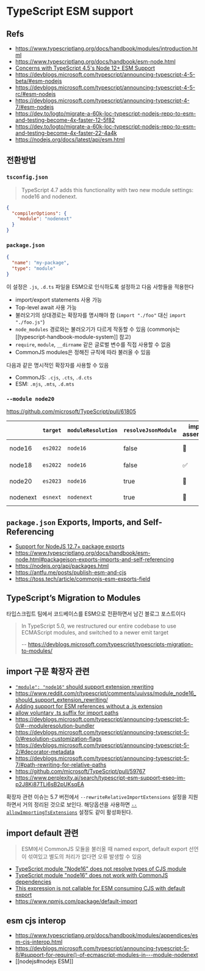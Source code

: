 # TypeScript ESM support

## Refs

- <https://www.typescriptlang.org/docs/handbook/modules/introduction.html>
- <https://www.typescriptlang.org/docs/handbook/esm-node.html>
- [Concerns with TypeScript 4.5's Node 12+ ESM Support](https://github.com/microsoft/TypeScript/issues/46452)
- <https://devblogs.microsoft.com/typescript/announcing-typescript-4-5-beta/#esm-nodejs>
- <https://devblogs.microsoft.com/typescript/announcing-typescript-4-5-rc/#esm-nodejs>
- <https://devblogs.microsoft.com/typescript/announcing-typescript-4-7/#esm-nodejs>
- <https://dev.to/logto/migrate-a-60k-loc-typescript-nodejs-repo-to-esm-and-testing-become-4x-faster-12-5f82>
- <https://dev.to/logto/migrate-a-60k-loc-typescript-nodejs-repo-to-esm-and-testing-become-4x-faster-22-4a4k>
- <https://nodejs.org/docs/latest/api/esm.html>

## 전환방법

### `tsconfig.json`

> TypeScript 4.7 adds this functionality with two new module settings: node16 and nodenext.

```json
{
  "compilerOptions": {
    "module": "nodenext"
  }
}
```

### `package.json`

```json
{
  "name": "my-package",
  "type": "module"
}
```

이 설정은 `.js`, `.d.ts` 파일을 ESM으로 인식하도록 설정하고 다음 사항들을 적용한다

- import/export statements 사용 가능
- Top-level await 사용 가능
- 불러오기의 상대경로는 확장자를 명시해야 함 (`import "./foo"` 대신 `import "./foo.js"`)
- `node_modules` 경로와는 불러오기가 다르게 작동할 수 있음 (commonjs는 [[typescript-handbook-module-system]] 참고)
- `require`, `module`, `__dirname` 같은 글로벌 변수를 직접 사용할 수 없음
- CommonJS modules은 정해진 규칙에 따라 불러올 수 있음

다음과 같은 명시적인 확장자를 사용할 수 있음

- CommonJS: `.cjs`, `.cts`, `.d.cts`
- ESM: `.mjs`, `.mts`, `.d.mts`

### `--module node20`

<https://github.com/microsoft/TypeScript/pull/61805>

|          | `target` | `moduleResolution` | `resolveJsonModule` | import assertions | import attributes | JSON imports        | require(esm) |
| -------- | -------- | ------------------ | ------------------- | ----------------- | ----------------- | ------------------- | ------------ |
| node16   | `es2022` | `node16`           | false               | 🚫                | 🚫                | no restrictions     | 🚫           |
| node18   | `es2022` | `node16`           | false               | ✅                | ✅                | needs `type "json"` | 🚫           |
| node20   | `es2023` | `node16`           | true                | 🚫                | ✅                | needs `type "json"` | ✅           |
| nodenext | `esnext` | `nodenext`         | true                | 🚫                | ✅                | needs `type "json"` | ✅           |

## `package.json` Exports, Imports, and Self-Referencing

- [Support for NodeJS 12.7+ package exports](https://github.com/microsoft/TypeScript/issues/33079)
- <https://www.typescriptlang.org/docs/handbook/esm-node.html#packagejson-exports-imports-and-self-referencing>
- <https://nodejs.org/api/packages.html>
- <https://antfu.me/posts/publish-esm-and-cjs>
- <https://toss.tech/article/commonjs-esm-exports-field>

## TypeScript’s Migration to Modules

타입스크립트 팀에서 코드베이스를 ESM으로 전환하면서 남긴 블로그 포스트이다

> In TypeScript 5.0, we restructured our entire codebase to use ECMAScript modules, and switched to a newer emit target
>
> -- <https://devblogs.microsoft.com/typescript/typescripts-migration-to-modules/>

## import 구문 확장자 관련

- [`"module": "node16"` should support extension rewriting](https://github.com/microsoft/TypeScript/issues/49083)
- <https://www.reddit.com/r/typescript/comments/uuivss/module_node16_should_support_extension_rewriting/>
- [Adding support for ESM references without a .js extension](https://github.com/nodejs/node/issues/46006)
- [allow voluntary .ts suffix for import paths](https://github.com/microsoft/TypeScript/issues/37582)
- <https://devblogs.microsoft.com/typescript/announcing-typescript-5-0/#--moduleresolution-bundler>
- <https://devblogs.microsoft.com/typescript/announcing-typescript-5-0/#resolution-customization-flags>
- <https://devblogs.microsoft.com/typescript/announcing-typescript-5-2/#decorator-metadata>
- <https://devblogs.microsoft.com/typescript/announcing-typescript-5-7/#path-rewriting-for-relative-paths>
- <https://github.com/microsoft/TypeScript/pull/59767>
- <https://www.perplexity.ai/search/typescript-esm-support-eseo-im-p2J8Ki87TLi6sB2pUKsqEA>

확장자 관련 이슈는 5.7 버전에서 `--rewriteRelativeImportExtensions` 설정을 지원하면서 거의 정리된 것으로 보인다.
해당옵션을 사용하면 [`--allowImportingTsExtensions`](https://www.typescriptlang.org/vo/tsconfig/#allowImportingTsExtensions) 설정도 같이 활성화된다.

## import default 관련

> ESM에서 CommonJS 모듈을 불러올 때 named export, default export 선언이 섞여있고 별도의 처리가 없다면 오류 발생할 수 있음

- [TypeScript module "Node16" does not resolve types of CJS module](https://github.com/microsoft/TypeScript/issues/49160)
- [TypeScript module "node16" does not work with CommonJS dependencies](https://github.com/microsoft/TypeScript/issues/49271)
- [This expression is not callable for ESM consuming CJS with default export](https://github.com/microsoft/TypeScript/issues/52086)
- <https://www.npmjs.com/package/default-import>

## esm cjs interop

- <https://www.typescriptlang.org/docs/handbook/modules/appendices/esm-cjs-interop.html>
- <https://devblogs.microsoft.com/typescript/announcing-typescript-5-8/#support-for-require()-of-ecmascript-modules-in---module-nodenext>
- [[nodejs#nodejs ESM]]
